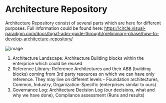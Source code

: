 # Architecture Repository
Architecture Repository consist of several parts which are here for different purposes.
Full information could be found here: https://circle.visual-paradigm.com/docs/togaf-adm-guide-through/preliminary-phase/how-to-develop-architecture-repository/

![image](https://github.com/Glareone/AZ-304-305-SA-And-Architecture-Design-In-Depth/assets/4239376/24252521-02ea-49dd-a7f7-0d06ec5b411b)

1) Architecture Landscape: Architecture Building blocks within the enterprice which could be reused
2) Reference Library: Reference Architectures and their ABB (building blocks) coming from 3rd party resources on which we can have only reference. They may live on different levels - Foundation architectures, Common, Industry, Organization-Specific (enterprises similar to ours)
3) Governance Log: Architecture Decision Log (our decisions, what and why we have done), Compliance assessment (Runs and results)
